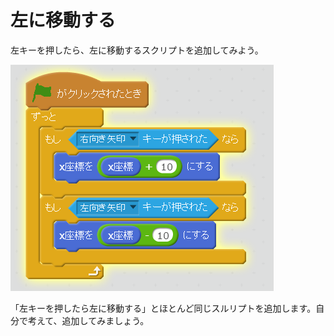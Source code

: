 # 左に移動する

左キーを押したら、左に移動するスクリプトを追加してみよう。

![](move_right_left.png)

「左キーを押したら左に移動する」とほとんど同じスルリプトを追加します。自分で考えて、追加してみましょう。





